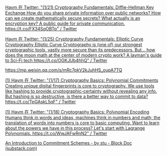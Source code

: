 [Haym 在 Twitter: "(1/21) Cryptography Fundamentals: Diffie-Hellman Key Exchange How do you share private information over public networks? How can we create mathematically secure secrets? What actually is an encryption key? A public guide for private communication. https://t.co/FX34SqOBTp" / Twitter](https://twitter.com/SalomonCrypto/status/1580388773937881093)

[Haym 在 Twitter: "(1/25) Cryptography Fundamentals: Elliptic Curve Cryptography Elliptic Curve Cryptography is (one of) our strongest cryptographic tools, vastly more secure than its predecessors. But... how does the moon math at the center of modern crypto work? A layman's guide to Sci-Fi tech https://t.co/OGKJUb4hhQ" / Twitter](https://twitter.com/SalomonCrypto/status/1580677281474699264)

https://mp.weixin.qq.com/s/mRc7pkV2kJuhHS_oupA7TQ

[(1) Haym 在 Twitter: "(1/17) Cryptography Basics: Polynomial Commitments Creating unique digital fingerprints is core to cryptography. We use tools like hashing to provide cryptographic-certainty without revealing any info. But hashing is so destructive, is there a better way to commit to data? https://t.co/TpGAskL5qF" / Twitter](https://twitter.com/SalomonCrypto/status/1581462447491194880)

[(1) Haym 在 Twitter: "(1/18) Cryptography Basics: Polynomial Encoding Humans think in words and ideas, machines think in numbers and math; the translation of words into numbers is core to basic computing. Want to learn about the powers we have in this process? Let's start with Lagrange Polynomials. https://t.co/WwJAFwRnN2" / Twitter](https://twitter.com/SalomonCrypto/status/1581314867243327489)

[An Introduction to Commitment Schemes - by stu - Block Doc (substack.com)](https://blockdoc.substack.com/p/an-introduction-to-commitment-schemes?utm_source=twitter&sd=pf)

